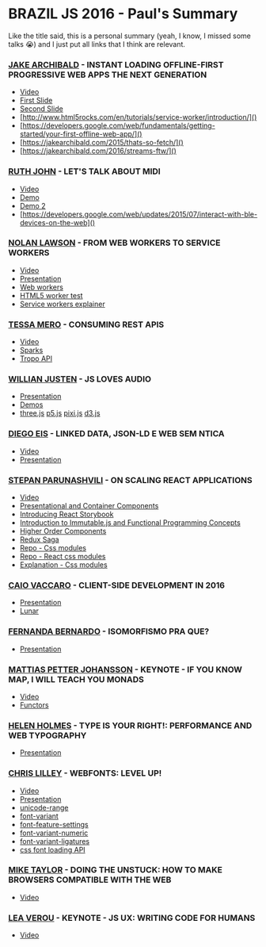 # BRAZIL JS 2016 - Paul's Summary
Like the title said, this is a personal summary (yeah, I know, I missed some talks :sob:) and I just put all links that I think are relevant.

### [JAKE ARCHIBALD](https://github.com/jakearchibald) - INSTANT LOADING OFFLINE-FIRST PROGRESSIVE WEB APPS THE NEXT GENERATION
- [Video](https://www.youtube.com/watch?v=k6P9ndFNarg)
- [First Slide](https://speakerdeck.com/jaffathecake/offline-first-progressive-web-apps)
- [Second Slide](https://speakerdeck.com/jaffathecake/offline-first-progressive-web-apps-part-ii-the-next-generation-uncovered)
- [http://www.html5rocks.com/en/tutorials/service-worker/introduction/]()
- [https://developers.google.com/web/fundamentals/getting-started/your-first-offline-web-app/]()
- [https://jakearchibald.com/2015/thats-so-fetch/]()
- [https://jakearchibald.com/2016/streams-ftw/]()

### [RUTH JOHN](https://github.com/Rumyra) - LET'S TALK ABOUT MIDI
- [Video](https://www.youtube.com/watch?v=khsBjXKJOPs)
- [Demo](http://codepen.io/Rumyra/pen/NxdbzL)
- [Demo 2](http://mididemos.herokuapp.com/)
- [https://developers.google.com/web/updates/2015/07/interact-with-ble-devices-on-the-web]()

### [NOLAN LAWSON](https://github.com/nolanlawson) - FROM WEB WORKERS TO SERVICE WORKERS
- [Video](https://www.youtube.com/watch?v=H4LQAT4piVI)
- [Presentation](https://nolanlawson.github.io/braziljs-2016/#/)
- [Web workers](http://www.html5rocks.com/en/tutorials/workers/basics/)
- [HTML5 worker test](https://nolanlawson.github.io/html5workertest/)
- [Service workers explainer](https://github.com/w3c/ServiceWorker/blob/master/explainer.md)

### [TESSA MERO](https://twitter.com/TessaMero) - CONSUMING REST APIS
- [Video](https://www.youtube.com/watch?v=FPhEHV_f3Ug)
- [Sparks](https://developer.ciscospark.com/)
- [Tropo API](https://www.tropo.com/)

### [WILLIAN JUSTEN](https://github.com/willianjusten) - JS LOVES AUDIO
- [Presentation](https://willianjusten.com.br/braziljs-16/#/1)
- [Demos](https://github.com/willianjusten/audio-experiments)
- [three.js](https://github.com/mrdoob/three.js/) [p5.js](https://github.com/pixijs/pixi.js/) [pixi.js](https://github.com/pixijs/pixi.js/) [d3.js](https://github.com/d3/d3)

### [DIEGO EIS](https://github.com/diegoeis) - LINKED DATA, JSON-LD E WEB SEM NTICA
- [Video](https://www.youtube.com/watch?v=vAjBRcg3ydM)
- [Presentation](http://www.slideshare.net/diegoeis/o-bsico-sobre-web-semntica-jsonld-e-linked-data)

### [STEPAN PARUNASHVILI](https://github.com/stopachka) - ON SCALING REACT APPLICATIONS
- [Video](https://www.youtube.com/watch?v=b-EGIvjDYtA)
- [Presentational and Container Components](https://medium.com/@dan_abramov/smart-and-dumb-components-7ca2f9a7c7d0#.ruz4fuu02)
- [Introducing React Storybook](https://voice.kadira.io/introducing-react-storybook-ec27f28de1e2#.v3fhjheqq)
- [Introduction to Immutable.js and Functional Programming Concepts](https://auth0.com/blog/intro-to-immutable-js/)
- [Higher Order Components](https://www.sitepoint.com/react-higher-order-components/)
- [Redux Saga](https://yelouafi.github.io/redux-saga/)
- [Repo - Css modules](https://github.com/css-modules/css-modules)
- [Repo - React css modules](https://github.com/gajus/react-css-modules)
- [Explanation - Css modules](https://glenmaddern.com/articles/css-modules)

### [CAIO VACCARO](https://github.com/caiovaccaro) - CLIENT-SIDE DEVELOPMENT IN 2016
- [Presentation](http://es.slideshare.net/Hugeinc/clientside-development-2016)
- [Lunar](https://github.com/hugeinc/lunar)

### [FERNANDA BERNARDO](https://github.com/FernandaBernardo) - ISOMORFISMO PRA QUE?
- [Presentation](http://www.slideshare.net/fehbernardo/isomorfismo-pra-que)

### [MATTIAS PETTER JOHANSSON](https://github.com/mpj) - KEYNOTE - IF YOU KNOW MAP, I WILL TEACH YOU MONADS
- [Video](https://www.youtube.com/watch?v=2jp8N6Ha7tY)
- [Functors](http://functionaljavascript.blogspot.pe/2013/07/functors.html)

### [HELEN HOLMES](https://github.com/helenvholmes) - TYPE IS YOUR RIGHT!: PERFORMANCE AND WEB TYPOGRAPHY
- [Presentation](http://www.slideshare.net/DanielleAVincent/helen-v-holmes-type-is-your-right)

### [CHRIS LILLEY](https://github.com/svgeesus) - WEBFONTS: LEVEL UP!
- [Video](https://www.youtube.com/watch?v=Mho5DIT6MWM)
- [Presentation](https://www.w3.org/Talks/2016/font-level-up/#intro)
- [unicode-range](https://24ways.org/2011/creating-custom-font-stacks-with-unicode-range)
- [font-variant](https://css-tricks.com/almanac/properties/f/font-variant/)
- [font-feature-settings](https://css-tricks.com/almanac/properties/f/font-feature-settings/)
- [font-variant-numeric](https://www.typotheque.com/articles/opentype_features_in_web_browsers_-_tests)
- [font-variant-ligatures](https://marc.baffl.co.uk/browser_bugs/css-ligatures.html)
- [css font loading API](https://googlechrome.github.io/samples/font-face-set/)

### [MIKE TAYLOR](https://github.com/miketaylr) - DOING THE UNSTUCK: HOW TO MAKE BROWSERS COMPATIBLE WITH THE WEB
- [Video](https://www.youtube.com/watch?v=BXQcLomMoKc)

### [LEA VEROU](https://github.com/leaverou) - KEYNOTE - JS UX: WRITING CODE FOR HUMANS
- [Video](https://www.youtube.com/watch?v=5-ux7GIGFBo)
